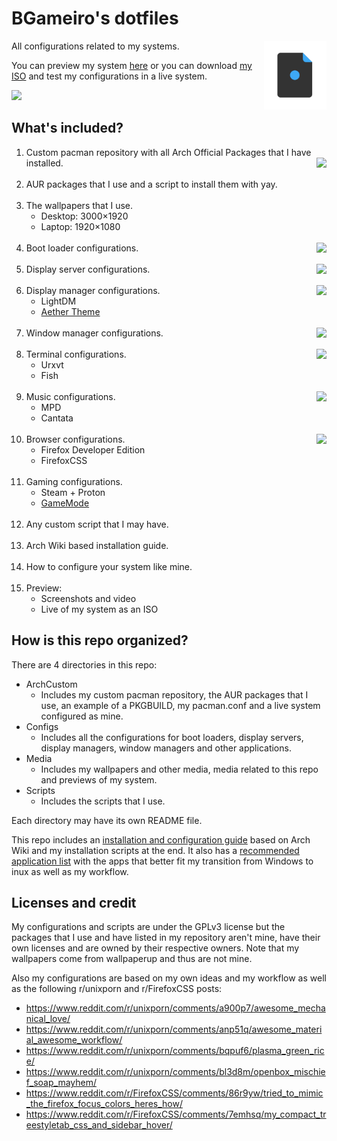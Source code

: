 # BGameiro's dotfiles

<img style="filter:hue-rotate(0deg)" align="right" width="100" height="auto" src="Media/Repo/dotfiles-logo.png">

All configurations related to my systems.

You can preview my system [here]() or you can download [my ISO](https://github.com/BGameiro76/dotfiles/releases) and test my configurations in a live system.

[<img src="https://img.shields.io/github/contributors/BGameiro76/dotfiles.svg?label=Contributors" />](https://github.com/BGameiro76/dotfiles/graphs/contributors)

## What's included?

1.  Custom pacman repository with all Arch Official Packages that I have installed.
[<img align="right" src="https://img.shields.io/github/release/BGameiro76/dotfiles.svg" />](https://github.com/BGameiro76/dotfiles/ArchCustom/ArchRepo)
<br><br>
2.  AUR packages that I use and a script to install them with yay.
<br><br>
3.  The wallpapers that I use.
     *  Desktop: 3000×1920
     *  Laptop: 1920×1080
<br><br>
4.  Boot loader configurations.
[<img align="right" src="https://img.shields.io/badge/Boot loader-systemd boot-blue.svg" />](https://wiki.archlinux.org/index.php/Systemd-boot)
<br><br>
5.  Display server configurations.
[<img align="right" src="https://img.shields.io/badge/Display server-Xorg-blue.svg" />](https://wiki.archlinux.org/index.php/Xorg)
<br><br>
6.  Display manager configurations.
[<img align="right" src="https://img.shields.io/badge/Display manager-LightDM-blue.svg" />](https://wiki.archlinux.org/index.php/LightDM)
     *   LightDM
     *   [Aether Theme](https://github.com/NoiSek/Aether)
<br><br>
7.  Window manager configurations.
[<img align="right" src="https://img.shields.io/badge/Window manager-AwesomeWM-blue.svg" />](https://wiki.archlinux.org/index.php/Awesome)
<br><br>
8.  Terminal configurations.
[<img align="right" src="https://img.shields.io/badge/Terminal-Urxvt-blue.svg" />](https://wiki.archlinux.org/index.php/Rxvt-unicode)
     *   Urxvt
     *   Fish
<br><br>
9.  Music configurations.
[<img align="right" src="https://img.shields.io/badge/Music-Cantata-blue.svg" />](https://wiki.archlinux.org/index.php/Music_Player_Daemon#Graphical)
     *   MPD
     *   Cantata
<br><br>
10.  Browser configurations.
[<img align="right" src="https://img.shields.io/badge/Browser-Firefox-blue.svg" />](https://wiki.archlinux.org/index.php/Firefox)
     *   Firefox Developer Edition
     *   FirefoxCSS
<br><br>
11.  Gaming configurations.
     *   Steam + Proton
     *   [GameMode](https://github.com/FeralInteractive/gamemode)
<br><br>
12.   Any custom script that I may have.
<br><br>
13.   Arch Wiki based installation guide.
<br><br>
14.   How to configure your system like mine.
<br><br>
15.   Preview:
      *    Screenshots and video
      *    Live of my system as an ISO

## How is this repo organized?

There are 4 directories in this repo:
*   ArchCustom
     *   Includes my custom pacman repository, the AUR packages that I use, an example of a PKGBUILD, my pacman.conf and a live system configured as mine.
*   Configs
     *   Includes all the configurations for boot loaders, display servers, display managers, window managers and other applications.
*   Media
     *   Includes my wallpapers and other media, media related to this repo and previews of my system.
*   Scripts
     *   Includes the scripts that I use.

Each directory may have its own README file.

This repo includes an [installation and configuration guide](Installation.md) based on Arch Wiki and my installation scripts at the end. It also has a [recommended application list](Applications.md) with the apps that better fit my transition from Windows to inux as well as my workflow.

## Licenses and credit

My configurations and scripts are under the GPLv3 license but the packages that I use and have listed in my repository aren't mine, have their own licenses and are owned by their respective owners. Note that my wallpapers come from wallpaperup and thus are not mine.

Also my configurations are based on my own ideas and my workflow as well as the following r/unixporn and r/FirefoxCSS posts:

*   https://www.reddit.com/r/unixporn/comments/a900p7/awesome_mechanical_love/
*   https://www.reddit.com/r/unixporn/comments/anp51q/awesome_material_awesome_workflow/
*   https://www.reddit.com/r/unixporn/comments/bqpuf6/plasma_green_rice/
*   https://www.reddit.com/r/unixporn/comments/bl3d8m/openbox_mischief_soap_mayhem/
*   https://www.reddit.com/r/FirefoxCSS/comments/86r9yw/tried_to_mimic_the_firefox_focus_colors_heres_how/
*   https://www.reddit.com/r/FirefoxCSS/comments/7emhsq/my_compact_treestyletab_css_and_sidebar_hover/
